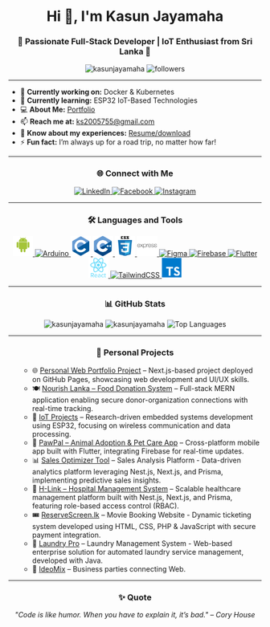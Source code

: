 
<h1 align="center">Hi 👋, I'm Kasun Jayamaha</h1>
<h3 align="center">🚀 Passionate Full-Stack Developer | IoT Enthusiast from Sri Lanka 🌴</h3>

<p align="center">
  <img src="https://komarev.com/ghpvc/?username=kasun-dev&label=Profile%20Views&color=0e75b6&style=flat" alt="kasunjayamaha" />
  <img src="https://img.shields.io/github/followers/kasun-dev?label=Followers&style=social" alt="followers" />
</p>

---

- 🔭 **Currently working on:** Docker & Kubernetes   
- 🌱 **Currently learning:** ESP32 IoT-Based Technologies  
- 💻 **About Me:** [Portfolio](https://kasun-dev.github.io/portfolio-web/)
- 📫 **Reach me at:** ks2005755@gmail.com  
- 📄 **Know about my experiences:** [Resume/download](https://kasun-dev.github.io/portfolio-web/cv.pdf)  
- ⚡ **Fun fact:** I’m always up for a road trip, no matter how far!  

---

<h3 align="center">🌐 Connect with Me</h3>
<p align="center">
  <a href="https://linkedin.com/in/kasun jayamaha" target="_blank">
    <img src="https://img.shields.io/badge/-LinkedIn-0077B5?logo=linkedin&logoColor=white&style=for-the-badge" alt="LinkedIn" />
  </a>
  <a href="https://fb.com/don kasun jayamaha" target="_blank">
    <img src="https://img.shields.io/badge/-Facebook-1877F2?logo=facebook&logoColor=white&style=for-the-badge" alt="Facebook" />
  </a>
  <a href="https://instagram.com/kx.002" target="_blank">
    <img src="https://img.shields.io/badge/-Instagram-E4405F?logo=instagram&logoColor=white&style=for-the-badge" alt="Instagram" />
  </a>
</p>

---

<h3 align="center">🛠️ Languages and Tools</h3>
<p align="center">
  <a href="https://developer.android.com" target="_blank">
    <img src="https://raw.githubusercontent.com/devicons/devicon/master/icons/android/android-original-wordmark.svg" alt="Android" width="40" height="40" />
  </a>
  <a href="https://www.arduino.cc/" target="_blank">
    <img src="https://cdn.worldvectorlogo.com/logos/arduino-1.svg" alt="Arduino" width="40" height="40" />
  </a>
  <a href="https://www.cprogramming.com/" target="_blank">
    <img src="https://raw.githubusercontent.com/devicons/devicon/master/icons/c/c-original.svg" alt="C" width="40" height="40" />
  </a>
  <a href="https://www.w3schools.com/cpp/" target="_blank">
    <img src="https://raw.githubusercontent.com/devicons/devicon/master/icons/cplusplus/cplusplus-original.svg" alt="C++" width="40" height="40" />
  </a>
  <a href="https://www.w3schools.com/css/" target="_blank">
    <img src="https://raw.githubusercontent.com/devicons/devicon/master/icons/css3/css3-original-wordmark.svg" alt="CSS3" width="40" height="40" />
  </a>
  <a href="https://expressjs.com" target="_blank">
    <img src="https://raw.githubusercontent.com/devicons/devicon/master/icons/express/express-original-wordmark.svg" alt="Express" width="40" height="40" />
  </a>
  <a href="https://www.figma.com/" target="_blank">
    <img src="https://www.vectorlogo.zone/logos/figma/figma-icon.svg" alt="Figma" width="40" height="40" />
  </a>
  <a href="https://firebase.google.com/" target="_blank">
    <img src="https://www.vectorlogo.zone/logos/firebase/firebase-icon.svg" alt="Firebase" width="40" height="40" />
  </a>
  <a href="https://flutter.dev" target="_blank">
    <img src="https://www.vectorlogo.zone/logos/flutterio/flutterio-icon.svg" alt="Flutter" width="40" height="40" />
  </a>
  <a href="https://reactjs.org/" target="_blank">
    <img src="https://raw.githubusercontent.com/devicons/devicon/master/icons/react/react-original-wordmark.svg" alt="React" width="40" height="40" />
  </a>
  <a href="https://tailwindcss.com/" target="_blank">
    <img src="https://www.vectorlogo.zone/logos/tailwindcss/tailwindcss-icon.svg" alt="TailwindCSS" width="40" height="40" />
  </a>
  <a href="https://www.typescriptlang.org/" target="_blank">
    <img src="https://raw.githubusercontent.com/devicons/devicon/master/icons/typescript/typescript-original.svg" alt="TypeScript" width="40" height="40" />
  </a>
</p>

---

<h3 align="center">📊 GitHub Stats</h3>
<p align="center">
  <img src="https://github-readme-stats.vercel.app/api?username=kasun-dev&show_icons=true&theme=radical" alt="kasunjayamaha" />
  <img src="https://github-readme-streak-stats.herokuapp.com/?user=kasun-dev&theme=radical" alt="kasunjayamaha" />
  <img src="https://github-readme-stats.vercel.app/api/top-langs/?username=kasun-dev&layout=compact&theme=radical" alt="Top Languages" />
</p>

---

<h3 align="center">🚀 Personal Projects</h3>
<ul>
  <ul>
  <li>🌐 <a href="https://kasun-dev.github.io/portfolio-web/">Personal Web Portfolio Project</a> – Next.js-based project deployed on GitHub Pages, showcasing web development and UI/UX skills.</li>
  <li>🍽️ <a href="#">Nourish Lanka – Food Donation System</a> – Full-stack MERN application enabling secure donor-organization connections with real-time tracking.</li>
  <li>🔧 <a href="#">IoT Projects</a> – Research-driven embedded systems development using ESP32, focusing on wireless communication and data processing.</li>
  <li>🐾 <a href="#">PawPal – Animal Adoption & Pet Care App</a> – Cross-platform mobile app built with Flutter, integrating Firebase for real-time updates.</li>
  <li>📊 <a href="#">Sales Optimizer Tool</a> – Sales Analysis Platform - Data-driven analytics platform leveraging Nest.js, Next.js, and Prisma, implementing predictive sales insights.</li>
  <li>🏥 <a href="#">H-Link – Hospital Management System</a> – Scalable healthcare management platform built with Nest.js, Next.js, and Prisma, featuring role-based access control (RBAC).</li>
  <li>🎟️ <a href="#">ReserveScreen.lk</a> – Movie Booking Website - Dynamic ticketing system developed using HTML, CSS, PHP & JavaScript with secure payment integration.</li>
  <li>🧺 <a href="#">Laundry Pro</a> – Laundry Management System - Web-based enterprise solution for automated laundry service management, developed with Java.</li>
  <li>🤝 <a href="#">IdeoMix</a> – Business parties connecting Web.</li>
</ul>

</ul>

---

<h3 align="center">✨ Quote</h3>
<p align="center">
  <em>"Code is like humor. When you have to explain it, it’s bad." – Cory House</em>
</p>
